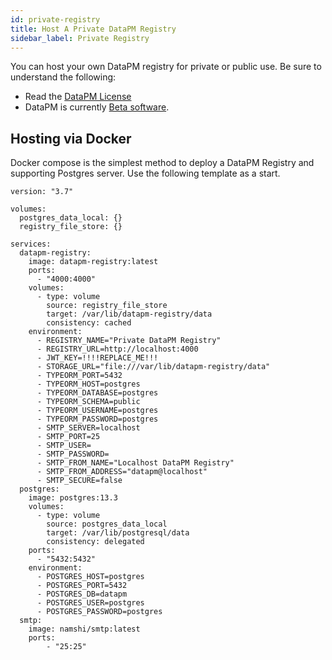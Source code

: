 ```yaml
---
id: private-registry
title: Host A Private DataPM Registry
sidebar_label: Private Registry
---
```


You can host your own DataPM registry for private or public use. Be sure to understand the following:

-   Read the [DataPM License](license.md)
-   DataPM is currently [Beta software](beta-notice.md).

## Hosting via Docker

Docker compose is the simplest method to deploy a DataPM Registry and supporting Postgres server. Use the following template as a start.

```text
version: "3.7"

volumes:
  postgres_data_local: {}
  registry_file_store: {}

services:
  datapm-registry:
    image: datapm-registry:latest
    ports:
      - "4000:4000"
    volumes:
      - type: volume
        source: registry_file_store
        target: /var/lib/datapm-registry/data
        consistency: cached
    environment:
      - REGISTRY_NAME="Private DataPM Registry"
      - REGISTRY_URL=http://localhost:4000
      - JWT_KEY=!!!!REPLACE_ME!!!
      - STORAGE_URL="file:///var/lib/datapm-registry/data"
      - TYPEORM_PORT=5432
      - TYPEORM_HOST=postgres
      - TYPEORM_DATABASE=postgres
      - TYPEORM_SCHEMA=public
      - TYPEORM_USERNAME=postgres
      - TYPEORM_PASSWORD=postgres
      - SMTP_SERVER=localhost
      - SMTP_PORT=25
      - SMTP_USER=
      - SMTP_PASSWORD=
      - SMTP_FROM_NAME="Localhost DataPM Registry"
      - SMTP_FROM_ADDRESS="datapm@localhost"
      - SMTP_SECURE=false
  postgres:
    image: postgres:13.3
    volumes:
      - type: volume
        source: postgres_data_local
        target: /var/lib/postgresql/data
        consistency: delegated
    ports:
      - "5432:5432"
    environment:
      - POSTGRES_HOST=postgres
      - POSTGRES_PORT=5432
      - POSTGRES_DB=datapm
      - POSTGRES_USER=postgres
      - POSTGRES_PASSWORD=postgres
  smtp:
    image: namshi/smtp:latest
    ports:
        - "25:25"

```
